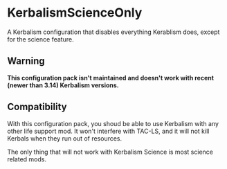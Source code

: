 # KerbalismScienceOnly

A Kerbalism configuration that disables everything Kerablism does, except for the science feature.

## Warning

**This configuration pack isn't maintained and doesn't work with recent (newer than 3.14) Kerbalism versions.**

## Compatibility

With this configuration pack, you shoud be able to use Kerbalism with any other life support mod. It won't interfere with TAC-LS, and it will not kill Kerbals when they run out of resources.

The only thing that will not work with Kerbalism Science is most science related mods.
